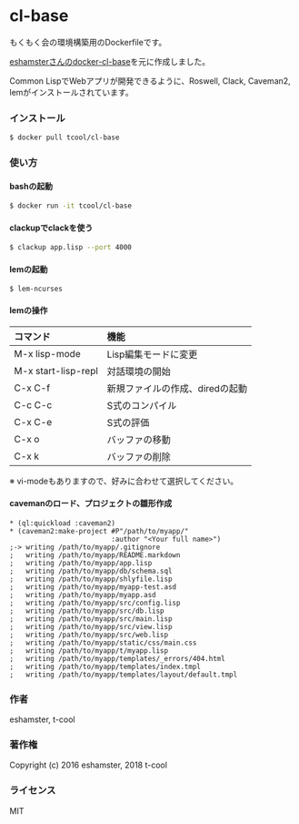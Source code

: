 # cl-base

もくもく会の環境構築用のDockerfileです。

[eshamsterさんのdocker-cl-base](https://github.com/eshamster/docker-cl-base)を元に作成しました。

Common LispでWebアプリが開発できるように、Roswell, Clack, Caveman2, lemがインストールされています。

### インストール

```bash
$ docker pull tcool/cl-base
```

### 使い方

#### bashの起動

```bash
$ docker run -it tcool/cl-base
```

#### clackupでclackを使う
```bash
$ clackup app.lisp --port 4000
```

#### lemの起動

```
$ lem-ncurses
```

#### lemの操作

| コマンド | 機能 |
|:---|:---|
| M-x lisp-mode | Lisp編集モードに変更 |
| M-x start-lisp-repl | 対話環境の開始 |
| C-x C-f | 新規ファイルの作成、diredの起動 |
| C-c C-c | S式のコンパイル |
| C-x C-e | S式の評価 |
| C-x o | バッファの移動 |
| C-x k | バッファの削除 |

※ vi-modeもありますので、好みに合わせて選択してください。

#### cavemanのロード、プロジェクトの雛形作成

```common-lisp
* (ql:quickload :caveman2)
* (caveman2:make-project #P"/path/to/myapp/"
                         :author "<Your full name>")
;-> writing /path/to/myapp/.gitignore
;   writing /path/to/myapp/README.markdown
;   writing /path/to/myapp/app.lisp
;   writing /path/to/myapp/db/schema.sql
;   writing /path/to/myapp/shlyfile.lisp
;   writing /path/to/myapp/myapp-test.asd
;   writing /path/to/myapp/myapp.asd
;   writing /path/to/myapp/src/config.lisp
;   writing /path/to/myapp/src/db.lisp
;   writing /path/to/myapp/src/main.lisp
;   writing /path/to/myapp/src/view.lisp
;   writing /path/to/myapp/src/web.lisp
;   writing /path/to/myapp/static/css/main.css
;   writing /path/to/myapp/t/myapp.lisp
;   writing /path/to/myapp/templates/_errors/404.html
;   writing /path/to/myapp/templates/index.tmpl
;   writing /path/to/myapp/templates/layout/default.tmpl
```

### 作者

eshamster, t-cool

### 著作権

Copyright (c) 2016 eshamster, 2018 t-cool

### ライセンス

MIT
